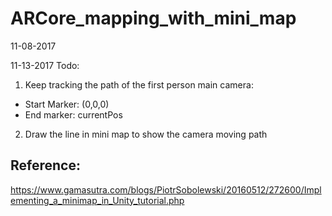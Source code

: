 # ARCore_mapping_with_mini_map

11-08-2017
<!--[alt text](https://github.com/alchemz/ARCore_mapping_with_mini_map/blob/master/coord.png)-->
<!--[alt text](https://github.com/alchemz/ARCore_mapping_with_mini_map/blob/master/indoormap.jpg)-->

11-13-2017
Todo:
1. Keep tracking the path of the first person main camera:
- Start Marker: (0,0,0)
- End marker: currentPos

2. Draw the line in mini map to show the camera moving path

## Reference:
https://www.gamasutra.com/blogs/PiotrSobolewski/20160512/272600/Implementing_a_minimap_in_Unity_tutorial.php
